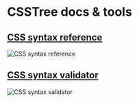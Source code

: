 # CSSTree docs & tools

## [CSS syntax reference](https://csstree.github.io/docs/syntax.html)
![CSS syntax reference](https://cloud.githubusercontent.com/assets/270491/22908366/107405e6-f25f-11e6-95eb-ddb44ed246f9.png)


## [CSS syntax validator](https://csstree.github.io/docs/validator.html)
![CSS syntax validator](https://cloud.githubusercontent.com/assets/270491/22908546/41d8b8c4-f260-11e6-97b1-910e6de9a264.png)
